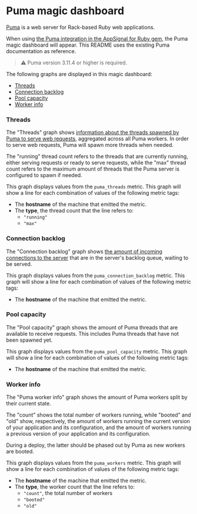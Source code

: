 # Puma magic dashboard

[Puma](https://puma.io/) is a web server for Rack-based Ruby web applications.

When using [the Puma integration in the AppSignal for Ruby gem](https://docs.appsignal.com/ruby/integrations/puma.html), the Puma magic dashboard will appear. This README uses the existing Puma documentation as reference.

> ⚠️ Puma version 3.11.4 or higher is required.

The following graphs are displayed in this magic dashboard:

- [Threads](#threads)
- [Connection backlog](#connection-backlog)
- [Pool capacity](#pool-capacity)
- [Worker info](#worker-info)

### Threads

The "Threads" graph shows [information about the threads spawned by Puma to serve web requests](https://github.com/appsignal/appsignal-ruby/blob/965fe4b731c3f9a992752448e54869957215f21a/lib/puma/plugin/appsignal.rb#L109-L110), aggregated across all Puma workers. In order to serve web requests, Puma will spawn more threads when needed.

The "running" thread count refers to the threads that are currently running, either serving requests or ready to serve requests, while the "max" thread count refers to the maximum amount of threads that the Puma server is configured to spawn if needed.

This graph displays values from the `puma_threads` metric. This graph will show a line for each combination of values of the following metric tags:

- The **hostname** of the machine that emitted the metric. 
- The **type**, the thread count that the line refers to:
  - `"running"`
  - `"max"`

### Connection backlog

The "Connection backlog" graph shows [the amount of incoming connections to the server](https://github.com/appsignal/appsignal-ruby/blob/965fe4b731c3f9a992752448e54869957215f21a/lib/puma/plugin/appsignal.rb#L107) that are in the server's backlog queue, waiting to be served. 

This graph displays values from the `puma_connection_backlog` metric. This graph will show a line for each combination of values of the following metric tags:

- The **hostname** of the machine that emitted the metric.

### Pool capacity

The "Pool capacity" graph shows the amount of Puma threads that are available to receive requests. This includes Puma threads that have not been spawned yet.

This graph displays values from the `puma_pool_capacity` metric. This graph will show a line for each combination of values of the following metric tags:

- The **hostname** of the machine that emitted the metric.

### Worker info

The "Puma worker info" graph shows the amount of Puma workers split by their current state.

The "count" shows the total number of workers running, while "booted" and "old" show, respectively, the amount of workers running the current version of your application and its configuration, and the amount of workers running a previous version of your application and its configuration.

During a deploy, the latter should be phased out by Puma as new workers are booted.

This graph displays values from the `puma_workers` metric. This graph will show a line for each combination of values of the following metric tags:

- The **hostname** of the machine that emitted the metric. 
- The **type**, the worker count that the line refers to:
  - `"count"`, the total number of workers
  - `"booted"`
  - `"old"`
